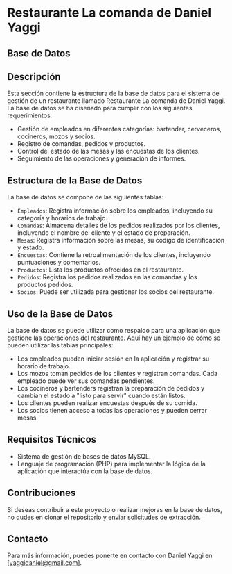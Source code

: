 # Restaurante La comanda de Daniel Yaggi 

## Base de Datos

## Descripción

Esta sección contiene la estructura de la base de datos para el sistema de gestión de un restaurante llamado Restaurante La comanda de Daniel Yaggi. La base de datos se ha diseñado para cumplir con los siguientes requerimientos:

- Gestión de empleados en diferentes categorías: bartender, cerveceros, cocineros, mozos y socios.
- Registro de comandas, pedidos y productos.
- Control del estado de las mesas y las encuestas de los clientes.
- Seguimiento de las operaciones y generación de informes.

## Estructura de la Base de Datos

La base de datos se compone de las siguientes tablas:

- `Empleados`: Registra información sobre los empleados, incluyendo su categoría y horarios de trabajo.
- `Comandas`: Almacena detalles de los pedidos realizados por los clientes, incluyendo el nombre del cliente y el estado de preparación.
- `Mesas`: Registra información sobre las mesas, su código de identificación y estado.
- `Encuestas`: Contiene la retroalimentación de los clientes, incluyendo puntuaciones y comentarios.
- `Productos`: Lista los productos ofrecidos en el restaurante.
- `Pedidos`: Registra los pedidos realizados en las comandas y los productos pedidos.
- `Socios`: Puede ser utilizada para gestionar los socios del restaurante.

## Uso de la Base de Datos

La base de datos se puede utilizar como respaldo para una aplicación que gestione las operaciones del restaurante. Aquí hay un ejemplo de cómo se pueden utilizar las tablas principales:

- Los empleados pueden iniciar sesión en la aplicación y registrar su horario de trabajo.
- Los mozos toman pedidos de los clientes y registran comandas. Cada empleado puede ver sus comandas pendientes.
- Los cocineros y bartenders registran la preparación de pedidos y cambian el estado a "listo para servir" cuando están listos.
- Los clientes pueden realizar encuestas después de su comida.
- Los socios tienen acceso a todas las operaciones y pueden cerrar mesas.

## Requisitos Técnicos

- Sistema de gestión de bases de datos MySQL.
- Lenguaje de programación (PHP) para implementar la lógica de la aplicación que interactúa con la base de datos.

## Contribuciones

Si deseas contribuir a este proyecto o realizar mejoras en la base de datos, no dudes en clonar el repositorio y enviar solicitudes de extracción.

## Contacto

Para más información, puedes ponerte en contacto con Daniel Yaggi en [yaggidaniel@gmail.com].

